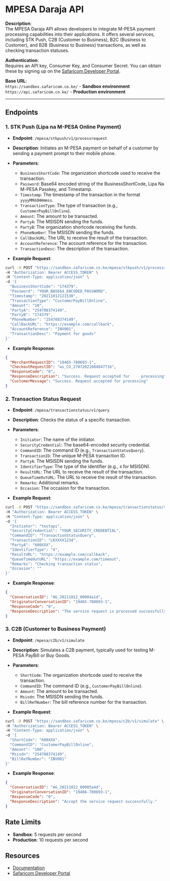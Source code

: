 # MPESA Daraja API

**Description**:  
The MPESA Daraja API allows developers to integrate M-PESA payment processing capabilities into their applications. It offers several services, including STK Push, C2B (Customer to Business), B2C (Business to Customer), and B2B (Business to Business) transactions, as well as checking transaction statuses.

**Authentication**:  
Requires an API key, Consumer Key, and Consumer Secret. You can obtain these by signing up on the [Safaricom Developer Portal](https://developer.safaricom.co.ke/).

**Base URL**:  
`https://sandbox.safaricom.co.ke/` - **Sandbox environment**
`https://api.safaricom.co.ke/` - **Production environment**

---

## Endpoints

### 1. **STK Push (Lipa na M-PESA Online Payment)**

- **Endpoint**: `/mpesa/stkpush/v1/processrequest`
- **Description**: Initiates an M-PESA payment on behalf of a customer by sending a payment prompt to their mobile phone.
  
- **Parameters**:
    - `BusinessShortCode`: The organization shortcode used to receive the transaction.
    - `Password`: Base64 encoded string of the BusinessShortCode, Lipa Na M-PESA Passkey, and Timestamp.
    - `Timestamp`: The timestamp of the transaction in the format `yyyyMMddHHmmss`.
    - `TransactionType`: The type of transaction (e.g., `CustomerPayBillOnline`).
    - `Amount`: The amount to be transacted.
    - `PartyA`: The MSISDN sending the funds.
    - `PartyB`: The organization shortcode receiving the funds.
    - `PhoneNumber`: The MSISDN sending the funds.
    - `CallBackURL`: The URL to receive the result of the transaction.
    - `AccountReference`: The account reference for the transaction.
    - `TransactionDesc`: The description of the transaction.


- **Example Request**:
```bash
curl -X POST "https://sandbox.safaricom.co.ke/mpesa/stkpush/v1/processrequest" \
-H "Authorization: Bearer ACCESS_TOKEN" \
-H "Content-Type: application/json" \
-d '{
  "BusinessShortCode": "174379",
  "Password": "YOUR_BASE64_ENCODED_PASSWORD",
  "Timestamp": "20211012121530",
  "TransactionType": "CustomerPayBillOnline",
  "Amount": "10",
  "PartyA": "254708374149",
  "PartyB": "174379",
  "PhoneNumber": "254708374149",
  "CallBackURL": "https://example.com/callback",
  "AccountReference": "INV001",
  "TransactionDesc": "Payment for goods"
}'

```

- **Example Response**:
```json
{
  "MerchantRequestID": "19465-780693-1",
  "CheckoutRequestID": "ws_CO_27072021084047716",
  "ResponseCode": "0",
  "ResponseDescription": "Success. Request accepted for     processing",
  "CustomerMessage": "Success. Request accepted for processing"
}

```

### 2. **Transaction Status Request**

- **Endpoint**: `/mpesa/transactionstatus/v1/query`
- **Description**: Checks the status of a specific transaction.
- **Parameters**:
    - `Initiator`: The name of the initiator.
    - `SecurityCredential`: The base64-encoded security credential.
    - `CommandID`: The command ID (e.g., `TransactionStatusQuery`).
    - `TransactionID`: The unique M-PESA transaction ID.
    - `PartyA`: The MSISDN sending the funds.
    - `IdentifierType`: The type of the identifier (e.g., `4` for MSISDN).
    - `ResultURL`: The URL to receive the result of the transaction.
    - `QueueTimeOutURL`: The URL to receive the result of the transaction.
    - `Remarks`: Additional remarks.
    - `Occasion`: The occasion for the transaction.


- **Example Request**:
```bash
curl -X POST "https://sandbox.safaricom.co.ke/mpesa/transactionstatus/v1/query" \
-H "Authorization: Bearer ACCESS_TOKEN" \
-H "Content-Type: application/json" \
-d '{
  "Initiator": "testapi",
  "SecurityCredential": "YOUR_SECURITY_CREDENTIAL",
  "CommandID": "TransactionStatusQuery",
  "TransactionID": "LKXXXX1234",
  "PartyA": "600XXX",
  "IdentifierType": "4",
  "ResultURL": "https://example.com/callback",
  "QueueTimeOutURL": "https://example.com/timeout",
  "Remarks": "Checking transaction status",
  "Occasion": ""
}'
```

- **Example Response**:
```json
{
  "ConversationID": "AG_20211012_00004a1d",
  "OriginatorConversationID": "19465-780693-1",
  "ResponseCode": "0",
  "ResponseDescription": "The service request is processed successfully."
}
```

### 3. **C2B (Customer to Business Payment)**

- **Endpoint**: `/mpesa/c2b/v1/simulate`
- **Description**: Simulates a C2B payment, typically used for testing M-PESA PayBill or Buy Goods.
- **Parameters**:
    - `ShortCode`: The organization shortcode used to receive the transaction.
    - `CommandID`: The command ID (e.g., `CustomerPayBillOnline`).
    - `Amount`: The amount to be transacted.
    - `Msisdn`: The MSISDN sending the funds.
    - `BillRefNumber`: The bill reference number for the transaction.

- **Example Request**:
```bash
curl -X POST "https://sandbox.safaricom.co.ke/mpesa/c2b/v1/simulate" \
-H "Authorization: Bearer ACCESS_TOKEN" \
-H "Content-Type: application/json" \
-d '{
  "ShortCode": "600XXX",
  "CommandID": "CustomerPayBillOnline",
  "Amount": "100",
  "Msisdn": "254708374149",
  "BillRefNumber": "INV001"
}'
```

- **Example Response**:
```json
{
  "ConversationID": "AG_20211012_00005a4d",
  "OriginatorConversationID": "19466-780693-1",
  "ResponseCode": "0",
  "ResponseDescription": "Accept the service request successfully."
}
```

## Rate Limits
- **Sandbox**: 5 requests per second
- **Production**: 10 requests per second

## Resources
- [Documentation](https://developer.safaricom.co.ke/Documentation)
- [Safaricom Developer Portal](https://developer.safaricom.co.ke/)